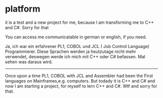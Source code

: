 # platform
it is a test and a new project for me, because I am transforming me to C++ and C#.
Sorry for that

You can access me communicatable in german or english, if you need.

<german>
Ja, ich war ein erfahrener PL1, COBOL und JCL ( Job Control Language) Programmierer.
Diese Sprachen werden ja heutzutage nicht mehr verwendet, deswegen werde ich mich mit C++ oder C#
befassen. Mal sehen was daraus wird.
</german>

-----------------------------------------------------------------------------------------------------


<english>
Once upon a time PL1, COBOL with JCL and Assembler had been the First languages on Mainframes,e.g. computers.
But todady it is C++ and C# and now I am starting a project, for myself to lern C++ and C#.
Wtf and sorry for that.

</english>
